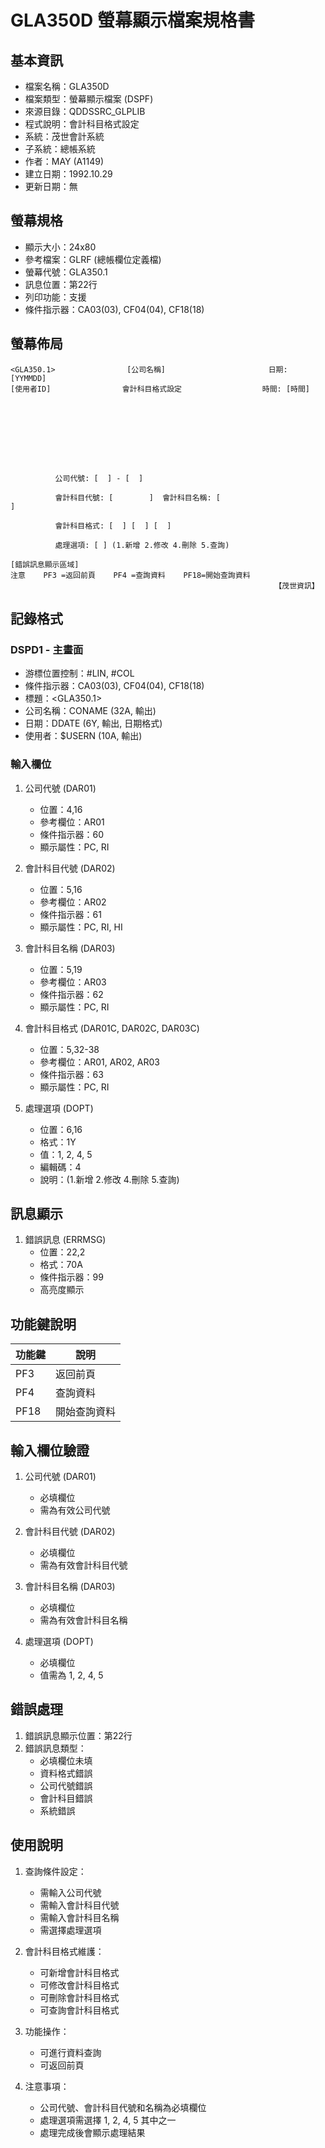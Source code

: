 # GLA350D 螢幕顯示檔案規格書

## 基本資訊
- 檔案名稱：GLA350D
- 檔案類型：螢幕顯示檔案 (DSPF)
- 來源目錄：QDDSSRC_GLPLIB
- 程式說明：會計科目格式設定
- 系統：茂世會計系統
- 子系統：總帳系統
- 作者：MAY (A1149)
- 建立日期：1992.10.29
- 更新日期：無

## 螢幕規格
- 顯示大小：24x80
- 參考檔案：GLRF (總帳欄位定義檔)
- 螢幕代號：GLA350.1
- 訊息位置：第22行
- 列印功能：支援
- 條件指示器：CA03(03), CF04(04), CF18(18)

## 螢幕佈局
```
<GLA350.1>                [公司名稱]                       日期: [YYMMDD]
[使用者ID]                會計科目格式設定                  時間: [時間]









          公司代號: [  ] - [  ]

          會計科目代號: [        ]  會計科目名稱: [                              ]

          會計科目格式: [  ] [  ] [  ]

          處理選項: [ ] (1.新增 2.修改 4.刪除 5.查詢)

[錯誤訊息顯示區域]
注意    PF3 =返回前頁    PF4 =查詢資料    PF18=開始查詢資料
                                                           【茂世資訊】
```

## 記錄格式
### DSPD1 - 主畫面
- 游標位置控制：#LIN, #COL
- 條件指示器：CA03(03), CF04(04), CF18(18)
- 標題：<GLA350.1>
- 公司名稱：CONAME (32A, 輸出)
- 日期：DDATE (6Y, 輸出, 日期格式)
- 使用者：$USERN (10A, 輸出)

### 輸入欄位
1. 公司代號 (DAR01)
   - 位置：4,16
   - 參考欄位：AR01
   - 條件指示器：60
   - 顯示屬性：PC, RI

2. 會計科目代號 (DAR02)
   - 位置：5,16
   - 參考欄位：AR02
   - 條件指示器：61
   - 顯示屬性：PC, RI, HI

3. 會計科目名稱 (DAR03)
   - 位置：5,19
   - 參考欄位：AR03
   - 條件指示器：62
   - 顯示屬性：PC, RI

4. 會計科目格式 (DAR01C, DAR02C, DAR03C)
   - 位置：5,32-38
   - 參考欄位：AR01, AR02, AR03
   - 條件指示器：63
   - 顯示屬性：PC, RI

5. 處理選項 (DOPT)
   - 位置：6,16
   - 格式：1Y
   - 值：1, 2, 4, 5
   - 編輯碼：4
   - 說明：(1.新增 2.修改 4.刪除 5.查詢)

## 訊息顯示
1. 錯誤訊息 (ERRMSG)
   - 位置：22,2
   - 格式：70A
   - 條件指示器：99
   - 高亮度顯示

## 功能鍵說明
| 功能鍵 | 說明 |
|-------|------|
| PF3 | 返回前頁 |
| PF4 | 查詢資料 |
| PF18 | 開始查詢資料 |

## 輸入欄位驗證
1. 公司代號 (DAR01)
   - 必填欄位
   - 需為有效公司代號

2. 會計科目代號 (DAR02)
   - 必填欄位
   - 需為有效會計科目代號

3. 會計科目名稱 (DAR03)
   - 必填欄位
   - 需為有效會計科目名稱

4. 處理選項 (DOPT)
   - 必填欄位
   - 值需為 1, 2, 4, 5

## 錯誤處理
1. 錯誤訊息顯示位置：第22行
2. 錯誤訊息類型：
   - 必填欄位未填
   - 資料格式錯誤
   - 公司代號錯誤
   - 會計科目錯誤
   - 系統錯誤

## 使用說明
1. 查詢條件設定：
   - 需輸入公司代號
   - 需輸入會計科目代號
   - 需輸入會計科目名稱
   - 需選擇處理選項

2. 會計科目格式維護：
   - 可新增會計科目格式
   - 可修改會計科目格式
   - 可刪除會計科目格式
   - 可查詢會計科目格式

3. 功能操作：
   - 可進行資料查詢
   - 可返回前頁

4. 注意事項：
   - 公司代號、會計科目代號和名稱為必填欄位
   - 處理選項需選擇 1, 2, 4, 5 其中之一
   - 處理完成後會顯示處理結果 